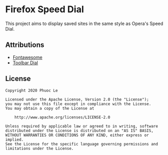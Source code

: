# Firefox Speed Dial

This project aims to display saved sites in the same style as Opera's Speed Dial.

## Attributions

* [Fontawesome](https://github.com/JakeWharton/butterknife)
* [Toolbar Dial](https://github.com/lucaseverett/toolbar-dial-firefox)

## License

    Copyright 2020 Phuoc Le

    Licensed under the Apache License, Version 2.0 (the "License");
    you may not use this file except in compliance with the License.
    You may obtain a copy of the License at

        http://www.apache.org/licenses/LICENSE-2.0

    Unless required by applicable law or agreed to in writing, software
    distributed under the License is distributed on an "AS IS" BASIS,
    WITHOUT WARRANTIES OR CONDITIONS OF ANY KIND, either express or implied.
    See the License for the specific language governing permissions and
    limitations under the License.